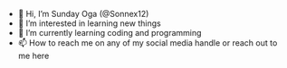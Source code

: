 - 👋 Hi, I’m Sunday Oga (@Sonnex12)
- 👀 I’m interested in learning new things
- 🌱 I’m currently learning coding and programming
- 📫 How to reach me on any of my social media handle or reach out
to me here

<!---
Sonnex12/Sonnex12 is a ✨ special ✨ repository because its `README.md` (this file) appears on your GitHub profile.
You can click the Preview link to take a look at your changes.
--->
